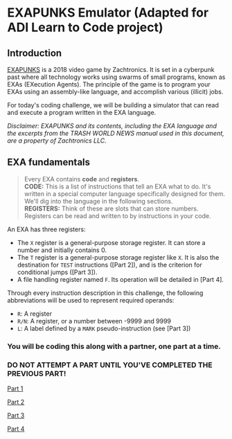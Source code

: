 
# EXAPUNKS Emulator (Adapted for ADI Learn to Code project)

## Introduction

[EXAPUNKS] is a 2018 video game by Zachtronics. It is set in a cyberpunk past
where all technology works using swarms of small programs, known as EXAs
(EXecution Agents). The principle of the game is to program your EXAs using an
assembly-like language, and accomplish various (illicit) jobs. 

For today's coding challenge, we will be building a simulator that can read and
execute a program written in the EXA language.

[EXAPUNKS]: http://www.zachtronics.com/exapunks/

_Disclaimer: EXAPUNKS and its contents, including the EXA language and the
excerpts from the TRASH WORLD NEWS manual used in this document, are a
property of Zachtronics LLC._

## EXA fundamentals

> Every EXA contains **code** and **registers**.  
> **CODE:** This is a list of instructions that tell an EXA what to do. It's
> written in a special computer language specifically designed for them. We'll
> dig into the language in the following sections.   
> **REGISTERS:** Think of these are slots that can store numbers. Registers
> can be read and written to by instructions in your code. 

An EXA has three registers:

* The `X` register is a general-purpose storage register. It can store a
  number and initially contains 0.
* The `T` register is a general-purpose storage register like `X`. It is also
  the destination for `TEST` instructions ([Part 2]), and is the
  criterion for conditional jumps ([Part 3]).
* A file handling register named `F`. Its operation will be detailed in
  [Part 4].

Through every instruction description in this challenge, the following
abbreviations will be used to represent required operands:

* `R`: A register
* `R/N`: A register, or a number between -9999 and 9999
* `L`: A label defined by a `MARK` pseudo-instruction (see [Part 3])

### You will be coding this along with a partner, one part at a time.
### DO NOT ATTEMPT A PART UNTIL YOU'VE COMPLETED THE PREVIOUS PART!

[Part 1](https://github.com/davewadestein/ADI-Learn-to-Code/blob/main/projects/EXAPunks-Part-1.md)

[Part 2](https://github.com/davewadestein/ADI-Learn-to-Code/blob/main/projects/EXAPunks-Part-2.md)

[Part 3](https://github.com/davewadestein/ADI-Learn-to-Code/blob/main/projects/EXAPunks-Part-3.md)

[Part 4](https://github.com/davewadestein/ADI-Learn-to-Code/blob/main/projects/EXAPunks-Part-4.md)
